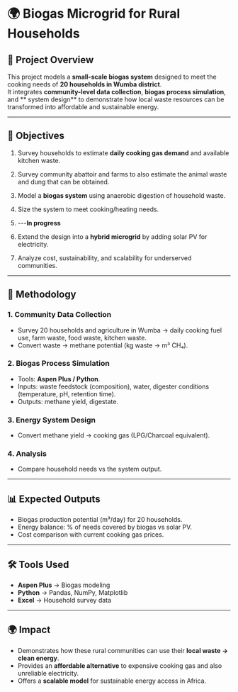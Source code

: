 # 🌍 Biogas Microgrid for Rural Households  

## 📖 Project Overview  
This project models a **small-scale biogas system** designed to meet the cooking needs of **20 households in Wumba district**.  
It integrates **community-level data collection**, **biogas process simulation**, and ** system design** to demonstrate how local waste resources can be transformed into affordable and sustainable energy.  

---

## 🎯 Objectives  
1. Survey households to estimate **daily cooking gas demand** and available kitchen waste.
2. Survey community abattoir and farms to also estimate the animal waste and dung that can be obtained.
3. Model a **biogas system** using anaerobic digestion of household waste.  
4. Size the system to meet cooking/heating needs.

5. ---**In progress**
6. Extend the design into a **hybrid microgrid** by adding solar PV for electricity.  
7. Analyze cost, sustainability, and scalability for underserved communities.  

---

## 🔬 Methodology  

### 1. Community Data Collection  
- Survey 20 households and agriculture in Wumba → daily cooking fuel use, farm waste, food waste, kitchen waste.  
- Convert waste → methane potential (kg waste → m³ CH₄).  

### 2. Biogas Process Simulation  
- Tools: **Aspen Plus / Python**.  
- Inputs: waste feedstock (composition), water, digester conditions (temperature, pH, retention time).  
- Outputs: methane yield, digestate.  

### 3. Energy System Design  
- Convert methane yield → cooking gas (LPG/Charcoal equivalent).  

### 4. Analysis  
- Compare household needs vs the system output.  

---

## 📊 Expected Outputs  
- Biogas production potential (m³/day) for 20 households.  
- Energy balance: % of needs covered by biogas vs solar PV.  
- Cost comparison with current cooking gas prices.    

---

## 🛠 Tools Used 
- **Aspen Plus** → Biogas modeling  
- **Python** → Pandas, NumPy, Matplotlib  
- **Excel** → Household survey data   

---

## 🌍 Impact  
- Demonstrates how these rural communities can use their **local waste → clean energy**.  
- Provides an **affordable alternative** to expensive cooking gas and also unreliable electricity.  
- Offers a **scalable model** for sustainable energy access in Africa.  

